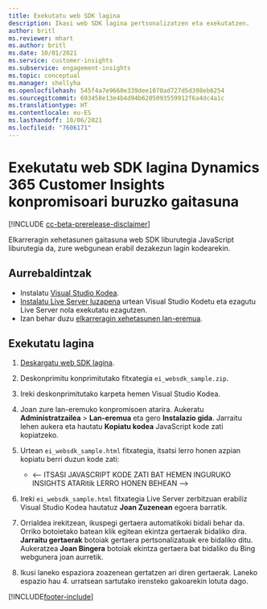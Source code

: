 ```yaml
---
title: Exekutatu web SDK lagina
description: Ikasi web SDK lagina pertsonalizatzen eta exekutatzen.
author: britl
ms.reviewer: mhart
ms.author: britl
ms.date: 10/01/2021
ms.service: customer-insights
ms.subservice: engagement-insights
ms.topic: conceptual
ms.manager: shellyha
ms.openlocfilehash: 545f4a7e9660e339dee1070ad727d5d398eb6254
ms.sourcegitcommit: 693458e13e4b4d94b6205093559912f6a4dc4a1c
ms.translationtype: HT
ms.contentlocale: eu-ES
ms.lasthandoff: 10/06/2021
ms.locfileid: "7606171"
---
```

# <a name="run-the-web-sdk-sample-for-dynamics-365-customer-insights-engagement-insights-capability"></a>Exekutatu web SDK lagina Dynamics 365 Customer Insights konpromisoari buruzko gaitasuna

[!INCLUDE [cc-beta-prerelease-disclaimer](includes/cc-beta-prerelease-disclaimer.md)]

Elkarreragin xehetasunen gaitasuna web SDK liburutegia JavaScript liburutegia da, zure webgunean erabil dezakezun lagin kodearekin.

## <a name="prerequisites"></a>Aurrebaldintzak

- Instalatu [Visual Studio Kodea](https://code.visualstudio.com/).
- [Instalatu Live Server luzapena](https://marketplace.visualstudio.com/items?itemName=ritwickdey.LiveServer) urtean Visual Studio Kodetu eta ezagutu Live Server nola exekutatu ezagutzen.
- Izan behar duzu [elkarreragin xehetasunen lan-eremua](create-workspace.md).

## <a name="run-sample"></a>Exekutatu lagina

1. [Deskargatu web SDK lagina](https://download.pi.dynamics.com/sdk/EngagementInsightsSamples/ei_websdk_sample.zip).

1. Deskonprimitu konprimitutako fitxategia `ei_websdk_sample.zip`.

1. Ireki deskonprimitutako karpeta hemen Visual Studio Kodea.

1. Joan zure lan-eremuko konpromisoen atarira. Aukeratu **Administratzailea** > **Lan-eremua** eta gero **Instalazio gida**. Jarraitu lehen aukera eta hautatu **Kopiatu kodea** JavaScript kode zati kopiatzeko.

1. Urtean `ei_websdk_sample.html` fitxategia, itsatsi lerro honen azpian kopiatu berri duzun kode zati:

   - <-- ITSASI JAVASCRIPT KODE ZATI BAT HEMEN INGURUKO INSIGHTS ATARitik LERRO HONEN BEHEAN -->

1. Ireki `ei_websdk_sample.html` fitxategia Live Server zerbitzuan erabiliz Visual Studio Kodea hautatuz **Joan Zuzenean** egoera barratik.

1. Orrialdea irekitzean, ikuspegi gertaera automatikoki bidali behar da. Orriko botoietako batean klik egitean ekintza gertaerak bidaliko dira. **Jarraitu gertaerak** botoiak gertaera pertsonalizatuak ere bidaliko ditu. Aukeratzea **Joan Bingera** botoiak ekintza gertaera bat bidaliko du Bing webgunera joan aurretik.

1. Ikusi laneko espaziora zoazenean gertatzen ari diren gertaerak. Laneko espazio hau 4. urratsean sartutako irensteko gakoarekin lotuta dago.


[!INCLUDE[footer-include](../includes/footer-banner.md)]
